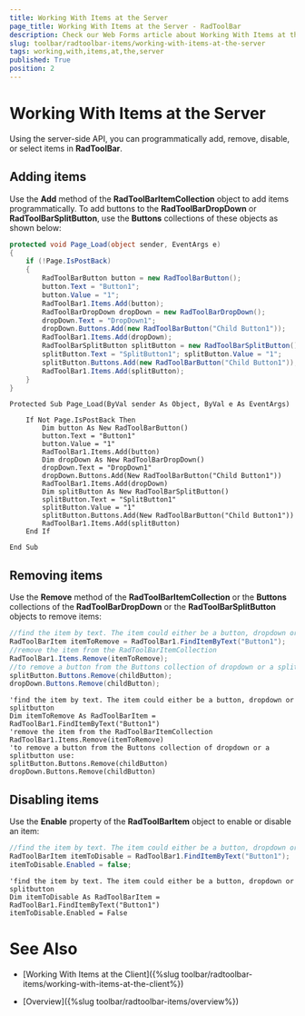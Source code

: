 ```yaml
---
title: Working With Items at the Server
page_title: Working With Items at the Server - RadToolBar
description: Check our Web Forms article about Working With Items at the Server.
slug: toolbar/radtoolbar-items/working-with-items-at-the-server
tags: working,with,items,at,the,server
published: True
position: 2
---
```


# Working With Items at the Server


Using the server-side API, you can programmatically add, remove, disable, or select items in **RadToolBar**.

## Adding items

Use the **Add** method of the **RadToolBarItemCollection** object to add items programmatically. To add buttons to the **RadToolBarDropDown** or **RadToolBarSplitButton**, use the **Buttons** collections of these objects as shown below:



````C#
protected void Page_Load(object sender, EventArgs e)
{
    if (!Page.IsPostBack)
    {
        RadToolBarButton button = new RadToolBarButton();
        button.Text = "Button1"; 
        button.Value = "1"; 
        RadToolBar1.Items.Add(button);
        RadToolBarDropDown dropDown = new RadToolBarDropDown();
        dropDown.Text = "DropDown1"; 
        dropDown.Buttons.Add(new RadToolBarButton("Child Button1")); 
        RadToolBar1.Items.Add(dropDown);
        RadToolBarSplitButton splitButton = new RadToolBarSplitButton(); 
        splitButton.Text = "SplitButton1"; splitButton.Value = "1"; 
        splitButton.Buttons.Add(new RadToolBarButton("Child Button1"));
        RadToolBar1.Items.Add(splitButton);
    }
}	
````
````VB.NET
Protected Sub Page_Load(ByVal sender As Object, ByVal e As EventArgs)

    If Not Page.IsPostBack Then
        Dim button As New RadToolBarButton()
        button.Text = "Button1"
        button.Value = "1"
        RadToolBar1.Items.Add(button)
        Dim dropDown As New RadToolBarDropDown()
        dropDown.Text = "DropDown1"
        dropDown.Buttons.Add(New RadToolBarButton("Child Button1"))
        RadToolBar1.Items.Add(dropDown)
        Dim splitButton As New RadToolBarSplitButton()
        splitButton.Text = "SplitButton1"
        splitButton.Value = "1"
        splitButton.Buttons.Add(New RadToolBarButton("Child Button1"))
        RadToolBar1.Items.Add(splitButton)
    End If

End Sub	
````

## Removing items

Use the **Remove** method of the **RadToolBarItemCollection** or the **Buttons** collections of the **RadToolBarDropDown** or the **RadToolBarSplitButton** objects to remove items:


````C#
//find the item by text. The item could either be a button, dropdown or splitbutton
RadToolBarItem itemToRemove = RadToolBar1.FindItemByText("Button1");
//remove the item from the RadToolBarItemCollection
RadToolBar1.Items.Remove(itemToRemove);
//to remove a button from the Buttons collection of dropdown or a splitbutton use:
splitButton.Buttons.Remove(childButton);
dropDown.Buttons.Remove(childButton);	
````
````VB.NET	
'find the item by text. The item could either be a button, dropdown or splitbutton
Dim itemToRemove As RadToolBarItem = RadToolBar1.FindItemByText("Button1")
'remove the item from the RadToolBarItemCollection
RadToolBar1.Items.Remove(itemToRemove)
'to remove a button from the Buttons collection of dropdown or a splitbutton use:
splitButton.Buttons.Remove(childButton)
dropDown.Buttons.Remove(childButton)	
````

## Disabling items

Use the **Enable** property of the **RadToolBarItem** object to enable or disable an item:


````C#	
//find the item by text. The item could either be a button, dropdown or splitbutton
RadToolBarItem itemToDisable = RadToolBar1.FindItemByText("Button1");
itemToDisable.Enabled = false;
````
````VB.NET	
'find the item by text. The item could either be a button, dropdown or splitbutton
Dim itemToDisable As RadToolBarItem = RadToolBar1.FindItemByText("Button1")
itemToDisable.Enabled = False	
````

# See Also

 * [Working With Items at the Client]({%slug toolbar/radtoolbar-items/working-with-items-at-the-client%})

 * [Overview]({%slug toolbar/radtoolbar-items/overview%})
